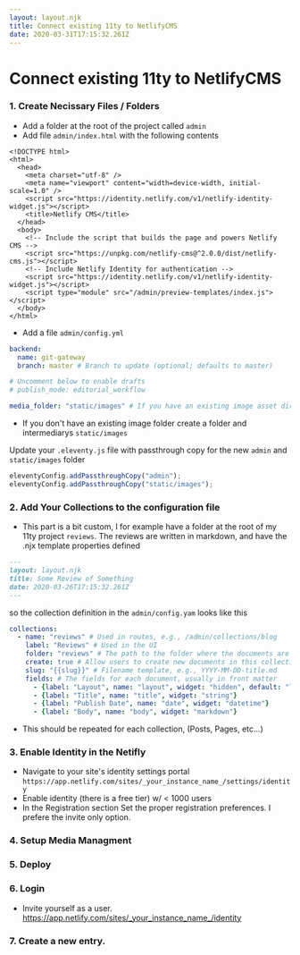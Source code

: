 ```yaml
---
layout: layout.njk
title: Connect existing 11ty to NetlifyCMS
date: 2020-03-31T17:15:32.261Z
---
```


# Connect existing 11ty to NetlifyCMS

### 1. Create Necissary Files / Folders

- Add a folder at the root of the project called `admin`
- Add file `admin/index.html` with the following contents

```
<!DOCTYPE html>
<html>
  <head>
    <meta charset="utf-8" />
    <meta name="viewport" content="width=device-width, initial-scale=1.0" />
    <script src="https://identity.netlify.com/v1/netlify-identity-widget.js"></script>
    <title>Netlify CMS</title>
  </head>
  <body>
    <!-- Include the script that builds the page and powers Netlify CMS -->
    <script src="https://unpkg.com/netlify-cms@^2.0.0/dist/netlify-cms.js"></script>
    <!-- Include Netlify Identity for authentication -->
    <script src="https://identity.netlify.com/v1/netlify-identity-widget.js"></script>
    <script type="module" src="/admin/preview-templates/index.js"></script>
  </body>
</html>
```

- Add a file `admin/config.yml`

```yaml
backend:
  name: git-gateway
  branch: master # Branch to update (optional; defaults to master)

# Uncomment below to enable drafts
# publish_mode: editorial_workflow

media_folder: "static/images" # If you have an existing image asset dir, this can be changed
```

- If you don't have an existing image folder create a folder and intermediarys `static/images`


Update your `.eleventy.js` file with passthrough copy for the new `admin` and `static/images` folder

```js
eleventyConfig.addPassthroughCopy("admin");
eleventyConfig.addPassthroughCopy("static/images");
```

### 2. Add Your Collections to the configuration file
- This part is a bit custom, I for example have a folder at the root of my 11ty project `reviews`. The reviews are written in markdown, and have the .njx template properties defined

```markdown
---
layout: layout.njk
title: Some Review of Something
date: 2020-03-26T17:15:32.261Z
---
```

so the collection definition in the `admin/config.yam` looks like this

```yaml
collections:
  - name: "reviews" # Used in routes, e.g., /admin/collections/blog
    label: "Reviews" # Used in the UI
    folder: "reviews" # The path to the folder where the documents are stored
    create: true # Allow users to create new documents in this collection
    slug: "{{slug}}" # Filename template, e.g., YYYY-MM-DD-title.md
    fields: # The fields for each document, usually in front matter
      - {label: "Layout", name: "layout", widget: "hidden", default: "layout.njk"}
      - {label: "Title", name: "title", widget: "string"}
      - {label: "Publish Date", name: "date", widget: "datetime"}
      - {label: "Body", name: "body", widget: "markdown"}
```

- This should be repeated for each collection, (Posts, Pages, etc...)

### 3. Enable Identity in the Netifly

- Navigate to your site's identity settings portal `https://app.netlify.com/sites/_your_instance_name_/settings/identity`
- Enable identity (there is a free tier) w/ < 1000 users
- In the Registration section Set the proper registration preferences. I prefere the invite only option.


### 4. Setup Media Managment

### 5. Deploy

### 6. Login
- Invite yourself as a user. https://app.netlify.com/sites/_your_instance_name_/identity

### 7. Create a new entry.
